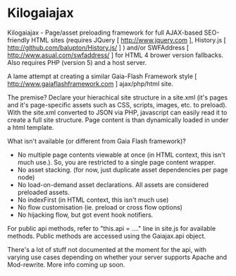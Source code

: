 Kilogaiajax
===========

Kilogaiajax - Page/asset preloading framework for full AJAX-based SEO-friendly HTML sites
(requires JQuery [ http://www.jquery.com ], History.js [ http://github.com/balupton/History.js/ ] ) and/or SWFAddress [ http://www.asual.com/swfaddress/ ] for HTML 4 brower version fallbacks. Also requires PHP (version 5) and a host server.
	
A lame attempt at creating a similar Gaia-Flash Framework style [ http://www.gaiaflashframework.com ]  ajax/php/html site. 
	
The premise? Declare your hierachical site structure in a site.xml (it's pages and it's page-specific assets such as CSS, scripts, images, etc. to preload). With the site.xml converted to JSON via PHP,  javascript can easily read it to create a full site structure. Page content is than dynamically loaded in under a html template.

What isn't available (or different from Gaia Flash framework)?
- No multiple page contents viewable at once (in HTML context, this isn't much use.). So, you are restricted to a single page content wrapper.
- No asset stacking. (for now, just duplicate asset dependencies per page node)
- No load-on-demand asset declarations. All assets are considered preloaded assets. 
- No indexFirst  (in HTML context, this isn't much use)
- No flow customisation (ie. preload or cross flow options)
- No hijacking flow, but got event hook notifiers.

For public api methods, refer to "this.api = ...." line in site.js for available methods. Public methods are accessed using the Gaiajax.api object.

There's a lot of stuff not documented at the moment for the api, with varying use cases depending on whether your server supports Apache and Mod-rewrite.  More info coming up soon.
